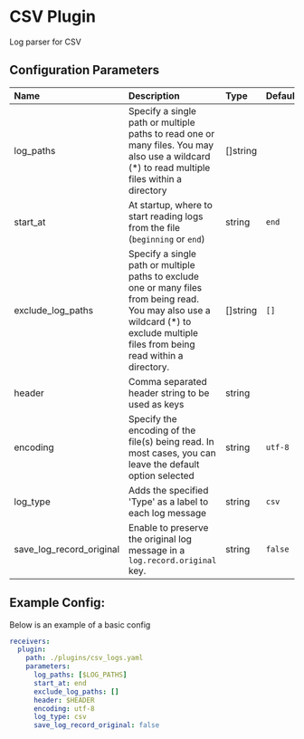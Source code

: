 # CSV Plugin

Log parser for CSV

## Configuration Parameters

| Name                     | Description                                                                                                                                                                          | Type     | Default | Required | Values                                                  |
| :----------------------- | :----------------------------------------------------------------------------------------------------------------------------------------------------------------------------------- | :------- | :------ | :------- | :------------------------------------------------------ |
| log_paths                | Specify a single path or multiple paths to read one or many files. You may also use a wildcard (\*) to read multiple files within a directory                                        | []string |         | true     |                                                         |
| start_at                 | At startup, where to start reading logs from the file (`beginning` or `end`)                                                                                                         | string   | `end`   | false    | `beginning`, `end`                                      |
| exclude_log_paths        | Specify a single path or multiple paths to exclude one or many files from being read. You may also use a wildcard (\*) to exclude multiple files from being read within a directory. | []string | `[]`    | false    |                                                         |
| header                   | Comma separated header string to be used as keys                                                                                                                                     | string   |         | true     |                                                         |
| encoding                 | Specify the encoding of the file(s) being read. In most cases, you can leave the default option selected                                                                             | string   | `utf-8` | false    | `nop`, `utf-8`, `utf-16le`, `utf-16be`, `ascii`, `big5` |
| log_type                 | Adds the specified 'Type' as a label to each log message                                                                                                                             | string   | `csv`   | false    |                                                         |
| save_log_record_original | Enable to preserve the original log message in a `log.record.original` key.                                                                                                          | string   | `false` | false    |                                                         |

## Example Config:

Below is an example of a basic config

```yaml
receivers:
  plugin:
    path: ./plugins/csv_logs.yaml
    parameters:
      log_paths: [$LOG_PATHS]
      start_at: end
      exclude_log_paths: []
      header: $HEADER
      encoding: utf-8
      log_type: csv
      save_log_record_original: false
```
